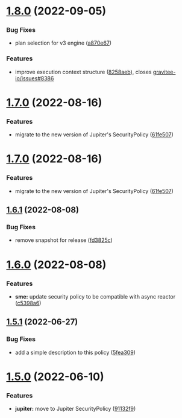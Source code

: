 # [1.8.0](https://github.com/gravitee-io/gravitee-policy-keyless/compare/1.7.0...1.8.0) (2022-09-05)


### Bug Fixes

* plan selection for v3 engine ([a870e67](https://github.com/gravitee-io/gravitee-policy-keyless/commit/a870e67a510c51788be3e54bd45a142c730519e1))


### Features

* improve execution context structure ([8258aeb](https://github.com/gravitee-io/gravitee-policy-keyless/commit/8258aebe29fb9d7a095962bf155fdb9e3826a331)), closes [gravitee-io/issues#8386](https://github.com/gravitee-io/issues/issues/8386)

# [1.7.0](https://github.com/gravitee-io/gravitee-policy-keyless/compare/1.6.1...1.7.0) (2022-08-16)


### Features

* migrate to the new version of Jupiter's SecurityPolicy ([61fe507](https://github.com/gravitee-io/gravitee-policy-keyless/commit/61fe5071fcc7192aa57f904c57487de105218e90))

# [1.7.0](https://github.com/gravitee-io/gravitee-policy-keyless/compare/1.6.1...1.7.0) (2022-08-16)


### Features

* migrate to the new version of Jupiter's SecurityPolicy ([61fe507](https://github.com/gravitee-io/gravitee-policy-keyless/commit/61fe5071fcc7192aa57f904c57487de105218e90))

## [1.6.1](https://github.com/gravitee-io/gravitee-policy-keyless/compare/1.6.0...1.6.1) (2022-08-08)


### Bug Fixes

* remove snapshot for release ([fd3825c](https://github.com/gravitee-io/gravitee-policy-keyless/commit/fd3825cf45f1c6e11bfb88470251e9e273238654))

# [1.6.0](https://github.com/gravitee-io/gravitee-policy-keyless/compare/1.5.1...1.6.0) (2022-08-08)


### Features

* **sme:** update security policy to be compatible with async reactor ([c5398a6](https://github.com/gravitee-io/gravitee-policy-keyless/commit/c5398a6cdcab3a35f9e96b08fcb34dd3838e5fe2))

## [1.5.1](https://github.com/gravitee-io/gravitee-policy-keyless/compare/1.5.0...1.5.1) (2022-06-27)


### Bug Fixes

* add a simple description to this policy ([5fea309](https://github.com/gravitee-io/gravitee-policy-keyless/commit/5fea30917991bf6d86067fa60ffed9ee24a5f879))

# [1.5.0](https://github.com/gravitee-io/gravitee-policy-keyless/compare/1.4.0...1.5.0) (2022-06-10)


### Features

* **jupiter:** move to Jupiter SecurityPolicy ([91132f9](https://github.com/gravitee-io/gravitee-policy-keyless/commit/91132f9c62cf8ec4d3c5dba0b0d234d5d352a567))
